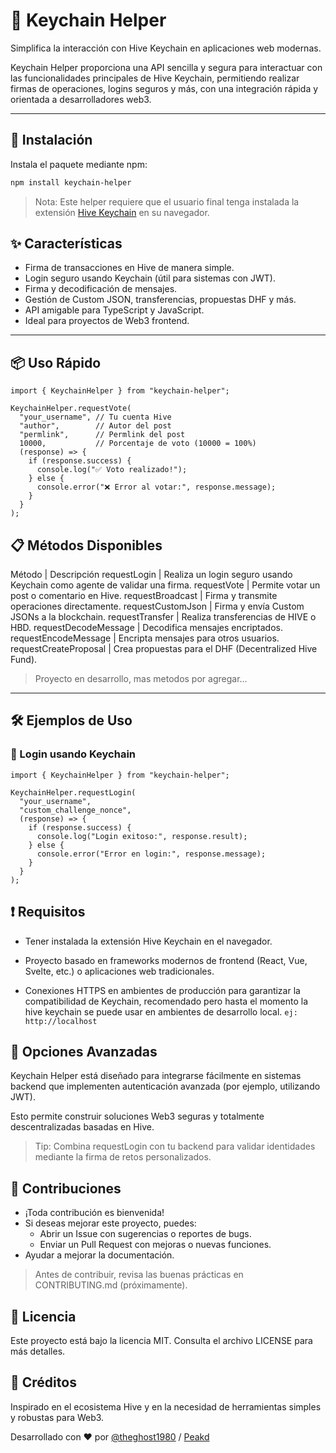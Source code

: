 # 🔑 Keychain Helper

Simplifica la interacción con Hive Keychain en aplicaciones web modernas.

Keychain Helper proporciona una API sencilla y segura para interactuar con las funcionalidades principales de Hive Keychain, permitiendo realizar firmas de operaciones, logins seguros y más, con una integración rápida y orientada a desarrolladores web3.

---

## 🚀 Instalación

Instala el paquete mediante npm:

```bash
npm install keychain-helper
```

> Nota: Este helper requiere que el usuario final tenga instalada la extensión [Hive Keychain](https://hive-keychain.com/) en su navegador.

## ✨ Características

- Firma de transacciones en Hive de manera simple.
- Login seguro usando Keychain (útil para sistemas con JWT).
- Firma y decodificación de mensajes.
- Gestión de Custom JSON, transferencias, propuestas DHF y más.
- API amigable para TypeScript y JavaScript.
- Ideal para proyectos de Web3 frontend.

---

## 📦 Uso Rápido

```
import { KeychainHelper } from "keychain-helper";

KeychainHelper.requestVote(
  "your_username", // Tu cuenta Hive
  "author",        // Autor del post
  "permlink",      // Permlink del post
  10000,           // Porcentaje de voto (10000 = 100%)
  (response) => {
    if (response.success) {
      console.log("✅ Voto realizado!");
    } else {
      console.error("❌ Error al votar:", response.message);
    }
  }
);
```

## 📋 Métodos Disponibles

Método | Descripción
requestLogin | Realiza un login seguro usando Keychain como agente de validar una firma.
requestVote | Permite votar un post o comentario en Hive.
requestBroadcast | Firma y transmite operaciones directamente.
requestCustomJson | Firma y envía Custom JSONs a la blockchain.
requestTransfer | Realiza transferencias de HIVE o HBD.
requestDecodeMessage | Decodifica mensajes encriptados.
requestEncodeMessage | Encripta mensajes para otros usuarios.
requestCreateProposal | Crea propuestas para el DHF (Decentralized Hive Fund).

> Proyecto en desarrollo, mas metodos por agregar...

---

## 🛠️ Ejemplos de Uso

### 🔐 Login usando Keychain

```
import { KeychainHelper } from "keychain-helper";

KeychainHelper.requestLogin(
  "your_username",
  "custom_challenge_nonce",
  (response) => {
    if (response.success) {
      console.log("Login exitoso:", response.result);
    } else {
      console.error("Error en login:", response.message);
    }
  }
);
```

## ❗ Requisitos

- Tener instalada la extensión Hive Keychain en el navegador.

- Proyecto basado en frameworks modernos de frontend (React, Vue, Svelte, etc.) o aplicaciones web tradicionales.

- Conexiones HTTPS en ambientes de producción para garantizar la compatibilidad de Keychain, recomendado pero hasta el momento la hive keychain se puede usar en ambientes de desarrollo local. `ej: http://localhost`

## 🔧 Opciones Avanzadas

Keychain Helper está diseñado para integrarse fácilmente en sistemas backend que implementen autenticación avanzada (por ejemplo, utilizando JWT).

Esto permite construir soluciones Web3 seguras y totalmente descentralizadas basadas en Hive.

> Tip: Combina requestLogin con tu backend para validar identidades mediante la firma de retos personalizados.

## 🤝 Contribuciones

- ¡Toda contribución es bienvenida!
- Si deseas mejorar este proyecto, puedes:
  - Abrir un Issue con sugerencias o reportes de bugs.
  - Enviar un Pull Request con mejoras o nuevas funciones.
- Ayudar a mejorar la documentación.

> Antes de contribuir, revisa las buenas prácticas en CONTRIBUTING.md (próximamente).

## 📜 Licencia

Este proyecto está bajo la licencia MIT.
Consulta el archivo LICENSE para más detalles.

## 📣 Créditos

Inspirado en el ecosistema Hive y en la necesidad de herramientas simples y robustas para Web3.

Desarrollado con ❤️ por [@theghost1980](https://github.com/theghost1980/) / [Peakd](https://peakd.com/@theghost1980)
